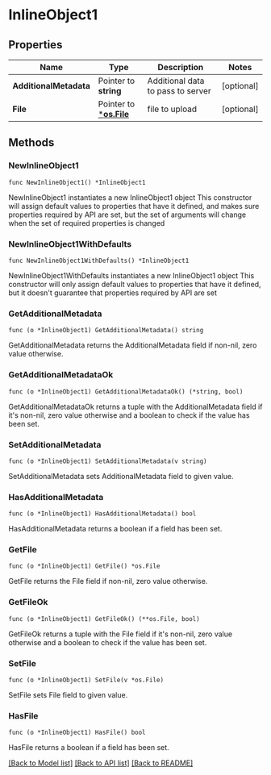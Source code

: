 # InlineObject1

## Properties

Name | Type | Description | Notes
------------ | ------------- | ------------- | -------------
**AdditionalMetadata** | Pointer to **string** | Additional data to pass to server | [optional] 
**File** | Pointer to [***os.File**](*os.File.md) | file to upload | [optional] 

## Methods

### NewInlineObject1

`func NewInlineObject1() *InlineObject1`

NewInlineObject1 instantiates a new InlineObject1 object
This constructor will assign default values to properties that have it defined,
and makes sure properties required by API are set, but the set of arguments
will change when the set of required properties is changed

### NewInlineObject1WithDefaults

`func NewInlineObject1WithDefaults() *InlineObject1`

NewInlineObject1WithDefaults instantiates a new InlineObject1 object
This constructor will only assign default values to properties that have it defined,
but it doesn't guarantee that properties required by API are set

### GetAdditionalMetadata

`func (o *InlineObject1) GetAdditionalMetadata() string`

GetAdditionalMetadata returns the AdditionalMetadata field if non-nil, zero value otherwise.

### GetAdditionalMetadataOk

`func (o *InlineObject1) GetAdditionalMetadataOk() (*string, bool)`

GetAdditionalMetadataOk returns a tuple with the AdditionalMetadata field if it's non-nil, zero value otherwise
and a boolean to check if the value has been set.

### SetAdditionalMetadata

`func (o *InlineObject1) SetAdditionalMetadata(v string)`

SetAdditionalMetadata sets AdditionalMetadata field to given value.

### HasAdditionalMetadata

`func (o *InlineObject1) HasAdditionalMetadata() bool`

HasAdditionalMetadata returns a boolean if a field has been set.

### GetFile

`func (o *InlineObject1) GetFile() *os.File`

GetFile returns the File field if non-nil, zero value otherwise.

### GetFileOk

`func (o *InlineObject1) GetFileOk() (**os.File, bool)`

GetFileOk returns a tuple with the File field if it's non-nil, zero value otherwise
and a boolean to check if the value has been set.

### SetFile

`func (o *InlineObject1) SetFile(v *os.File)`

SetFile sets File field to given value.

### HasFile

`func (o *InlineObject1) HasFile() bool`

HasFile returns a boolean if a field has been set.


[[Back to Model list]](../README.md#documentation-for-models) [[Back to API list]](../README.md#documentation-for-api-endpoints) [[Back to README]](../README.md)


